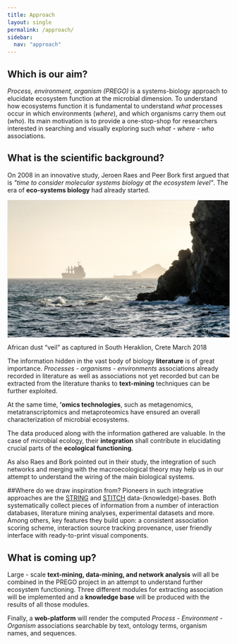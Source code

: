 ```yaml
---
title: Approach
layout: single
permalink: /approach/
sidebar:
  nav: "approach"
---
```

## Which is our aim?
*Process, environment, organism (PREGO)* is a systems-biology approach to elucidate ecosystem function at the microbial dimension. 
To understand how ecosystems function it is fundamental to understand *what* processes occur in which environments (*where*), and which organisms carry them out (*who*).
Its main motivation is to provide a one-stop-shop for researchers interested in searching and visually exploring such *what - where - who* associations.


## What is the scientific background?
On 2008 in an innovative study, Jeroen Raes and Peer Bork first argued that is *"time to consider molecular systems biology at the ecosystem level"*. The era of **eco-systems biology** had already started.

<p align="left">
  <img src="https://github.com/evangelospafilis/prego_web_site/blob/master/images/kaloi_limenes.png?raw=true" align="center" >
  <figcaption>African dust “veil” as captured in South Heraklion, Crete March 2018</figcaption>
</p>

The information hidden in the vast body of biology **literature** is of great importance. *Processes - organisms - environments* associations already recorded in literature as well as associations not yet recorded but can be extracted from the literature thanks to **text-mining** techniques can be further exploited. 

At the same time, **'omics technologies**, such as metagenomics, metatranscriptomics and metaproteomics have ensured an overall characterization of microbial ecosystems.

The data produced along with the information gathered are valuable. In the case of microbial ecology, their **integration** shall contribute in elucidating crucial parts of the **ecological functioning**. 

As also Raes and Bork pointed out in their study, the integration of such networks and merging with the macroecological theory may help us in our attempt to understand the wiring of the main biological systems.

##Where do we draw inspiration from?
Pioneers in such integrative approaches are the [STRING](https://string-db.org/) and [STITCH](http://stitch-db.org/) data-(knowledge)-bases. Both systematically collect pieces of information from a number of interaction databases, literature mining analyses, experimental datasets and more. Among others, key features they build upon: a consistent association scoring scheme, interaction source tracking provenance, user friendly interface with ready-to-print visual components.

## What is coming up?
Large - scale **text-mining, data-mining, and network analysis** will all be combined in the PREGO project in an attempt to understand further ecosystem functioning. Three different modules for extracting association will be implemented and a **knowledge base** will be produced with the results of all those modules. 
 
Finally,  a **web-platform** will render the computed *Process - Environment - Organism* associations searchable by text, ontology terms, organism names, and sequences. 
